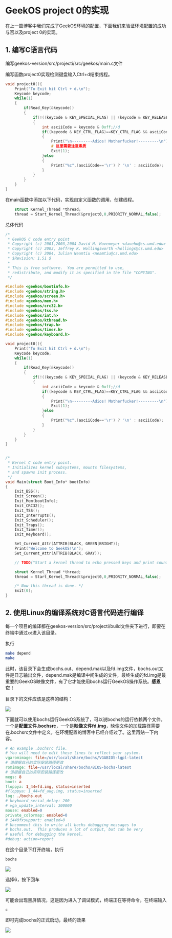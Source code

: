 # GeekOS project 0的实现

在上一篇博客中我们完成了GeekOS环境的配置，下面我们来验证环境配置的成功与否以及project 0的实现。

## 1. 编写C语言代码

编写geekos-version/src/projecti/src/geekos/main.c文件

编写函数project0实现检测键盘输入Ctrl+d结束线程。

```c
void project0(){
    Print("To Exit hit Ctrl + d.\n");
    Keycode keycode;
    while(1)
    {
        if(Read_Key(&keycode))
        {
            if(!((keycode & KEY_SPECIAL_FLAG) || (keycode & KEY_RELEASE_FLAG)))// 不是特殊键或者弹起
            {
                int asciiCode = keycode & 0xff;//d
                if((keycode & KEY_CTRL_FLAG)==KEY_CTRL_FLAG && asciiCode=='d')//ctrl+d
                {
                    Print("\n---------Adios! Motherfucker!---------\n");
                    # 这里需要注意素质
                    Exit(1);
                }else
                {
                    Print("%c",(asciiCode=='\r') ? '\n' : asciiCode);
                }
            }
        }
    }
}
```

在main函数中添加以下代码，实现自定义函数的调用，创建线程。

```c
    struct Kernel_Thread *thread;
    thread = Start_Kernel_Thread(&project0,0,PRIORITY_NORMAL,false);
```

总体代码

```C
/*
 * GeekOS C code entry point
 * Copyright (c) 2001,2003,2004 David H. Hovemeyer <daveho@cs.umd.edu>
 * Copyright (c) 2003, Jeffrey K. Hollingsworth <hollings@cs.umd.edu>
 * Copyright (c) 2004, Iulian Neamtiu <neamtiu@cs.umd.edu>
 * $Revision: 1.51 $
 * 
 * This is free software.  You are permitted to use,
 * redistribute, and modify it as specified in the file "COPYING".
 */

#include <geekos/bootinfo.h>
#include <geekos/string.h>
#include <geekos/screen.h>
#include <geekos/mem.h>
#include <geekos/crc32.h>
#include <geekos/tss.h>
#include <geekos/int.h>
#include <geekos/kthread.h>
#include <geekos/trap.h>
#include <geekos/timer.h>
#include <geekos/keyboard.h>

void project0(){
    Print("To Exit hit Ctrl + d.\n");
    Keycode keycode;
    while(1)
    {
        if(Read_Key(&keycode))
        {
            if(!((keycode & KEY_SPECIAL_FLAG) || (keycode & KEY_RELEASE_FLAG)))// 不是特殊键或者弹起
            {
                int asciiCode = keycode & 0xff;//d
                if((keycode & KEY_CTRL_FLAG)==KEY_CTRL_FLAG && asciiCode=='d')//ctrl+d
                {
                    Print("\n---------Adios! Motherfucker!---------\n");
                    Exit(1);
                }else
                {
                    Print("%c",(asciiCode=='\r') ? '\n' : asciiCode);
                }
            }
        }
    }
}


/*
 * Kernel C code entry point.
 * Initializes kernel subsystems, mounts filesystems,
 * and spawns init process.
 */
void Main(struct Boot_Info* bootInfo)
{
    Init_BSS();
    Init_Screen();
    Init_Mem(bootInfo);
    Init_CRC32();
    Init_TSS();
    Init_Interrupts();
    Init_Scheduler();
    Init_Traps();
    Init_Timer();
    Init_Keyboard();

    Set_Current_Attr(ATTRIB(BLACK, GREEN|BRIGHT));
    Print("Welcome to GeekOS!\n");
    Set_Current_Attr(ATTRIB(BLACK, GRAY));

    // TODO("Start a kernel thread to echo pressed keys and print counts");

    struct Kernel_Thread *thread;
    thread = Start_Kernel_Thread(&project0,0,PRIORITY_NORMAL,false);

    /* Now this thread is done. */
    Exit(0);
}
```

## 2. 使用Linux的编译系统对C语言代码进行编译

每一个项目的编译都在geekos-version/src/projecti/build文件夹下进行，即要在终端中通过``cd``进入该目录。

执行

```bash
make depend
make
```

此时，该目录下会生成bochs.out、depend.mak以及fd.img文件，bochs.out文件是日志输出文件，depend.mak是编译中间生成的文件，最终生成的fd.img是最重要的GeekOS映像文件，有了它才能使用bochs运行GeekOS操作系统。**感恩它！**

目录下的文件应该是这样的结构：

![](https://raw.githubusercontent.com/bonjour-npy/Image-Hosting-Service/main/typora_images/202304251431067.png)

下面就可以使用bochs运行GeekOS系统了，可以说bochs的运行依赖两个文件，一个是**配置文件.bochsrc**，一个是**映像文件fd.img**，映像文件的加载路径需要在.bochsrc文件中定义，在环境配置的博客中已经介绍过了。这里再贴一下内容。

```makefile
# An example .bochsrc file.
# You will need to edit these lines to reflect your system.
vgaromimage: file=/usr/local/share/bochs/VGABIOS-lgpl-latest
# 请根据自己的实际安装路径更改
romimage: file=/usr/local/share/bochs/BIOS-bochs-latest
# 请根据自己的实际安装路径更改
megs: 8
boot: a
floppya: 1_44=fd.img, status=inserted
#floppya: 1_44=fd_aug.img, status=inserted
log: ./bochs.out
# keyboard_serial_delay: 200
# vga_update_interval: 300000
mouse: enabled=0
private_colormap: enabled=0
# i440fxsupport: enabled=0
# Uncomment this to write all bochs debugging messages to
# bochs.out.  This produces a lot of output, but can be very
# useful for debugging the kernel.
#debug: action=report
```

在这个目录下打开终端，执行

```bash
bochs
```

![](https://raw.githubusercontent.com/bonjour-npy/Image-Hosting-Service/main/typora_images/202304251442853.png)

选择6，按下回车

![](https://raw.githubusercontent.com/bonjour-npy/Image-Hosting-Service/main/typora_images/202304251444987.png)

可能会出现黑屏情况，这是因为进入了调试模式，终端正在等待命令，在终端输入

```
c
```

即可完成bochs的正式启动，最终的效果

![](https://raw.githubusercontent.com/bonjour-npy/Image-Hosting-Service/main/typora_images/202304251447741.png)
